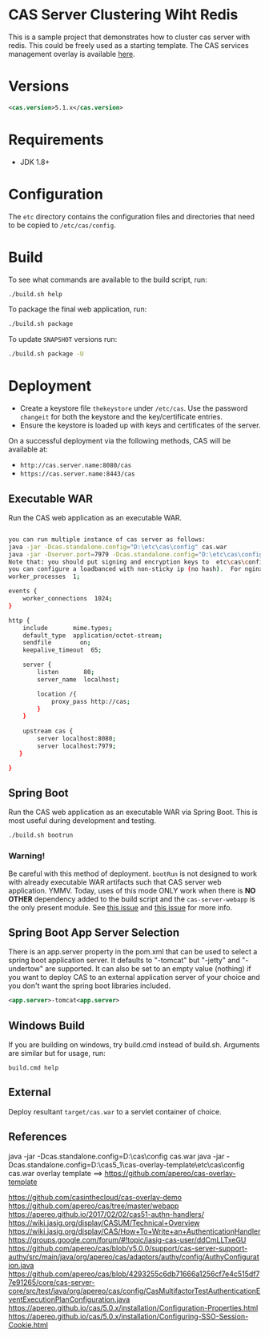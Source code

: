 CAS Server Clustering Wiht Redis
================================
This is a sample project that demonstrates how to cluster cas server with redis. This could be freely used as a starting template. The CAS services management overlay is available [here](https://github.com/apereo/cas-services-management-overlay).

# Versions

```xml
<cas.version>5.1.x</cas.version>
```

# Requirements
* JDK 1.8+

# Configuration

The `etc` directory contains the configuration files and directories that need to be copied to `/etc/cas/config`.

# Build

To see what commands are available to the build script, run:

```bash
./build.sh help
```

To package the final web application, run:

```bash
./build.sh package
```

To update `SNAPSHOT` versions run:

```bash
./build.sh package -U
```

# Deployment

- Create a keystore file `thekeystore` under `/etc/cas`. Use the password `changeit` for both the keystore and the key/certificate entries.
- Ensure the keystore is loaded up with keys and certificates of the server.

On a successful deployment via the following methods, CAS will be available at:

* `http://cas.server.name:8080/cas`
* `https://cas.server.name:8443/cas`

## Executable WAR

Run the CAS web application as an executable WAR.

```bash

you can run multiple instance of cas server as follows:
java -jar -Dcas.standalone.config="D:\etc\cas\config" cas.war
java -jar -Dserver.port=7979 -Dcas.standalone.config="D:\etc\cas\config" cas.war
Note that: you should put signing and encryption keys to  etc\cas\config\cas.properties file
you can configure a loadbanced with non-sticky ip (no hash).  For nginx you can use the following configuration file.
worker_processes  1;

events {
    worker_connections  1024;
}

http {
    include       mime.types;
    default_type  application/octet-stream;
    sendfile        on;
    keepalive_timeout  65;

    server {
        listen       80;
        server_name  localhost;

        location /{
			proxy_pass http://cas;
        }
    }
	
	upstream cas {
        server localhost:8080;
        server localhost:7979;
   }

}

```

## Spring Boot

Run the CAS web application as an executable WAR via Spring Boot. This is most useful during development and testing.

```bash
./build.sh bootrun
```

### Warning!

Be careful with this method of deployment. `bootRun` is not designed to work with already executable WAR artifacts such that CAS server web application. YMMV. Today, uses of this mode ONLY work when there is **NO OTHER** dependency added to the build script and the `cas-server-webapp` is the only present module. See [this issue](https://github.com/apereo/cas/issues/2334) and [this issue](https://github.com/spring-projects/spring-boot/issues/8320) for more info.


## Spring Boot App Server Selection
There is an app.server property in the pom.xml that can be used to select a spring boot application server.
It defaults to "-tomcat" but "-jetty" and "-undertow" are supported. 
It can also be set to an empty value (nothing) if you want to deploy CAS to an external application server of your choice and you don't want the spring boot libraries included. 

```xml
<app.server>-tomcat<app.server>
```

## Windows Build
If you are building on windows, try build.cmd instead of build.sh. Arguments are similar but for usage, run:  

```
build.cmd help
```

## External

Deploy resultant `target/cas.war`  to a servlet container of choice.

## References

java -jar -Dcas.standalone.config=D:\cas\config cas.war
java -jar -Dcas.standalone.config=D:\cas5_1\cas-overlay-template\etc\cas\config cas.war
overlay template ==> https://github.com/apereo/cas-overlay-template

https://github.com/casinthecloud/cas-overlay-demo
https://github.com/apereo/cas/tree/master/webapp
https://apereo.github.io/2017/02/02/cas51-authn-handlers/
https://wiki.jasig.org/display/CASUM/Technical+Overview
https://wiki.jasig.org/display/CAS/How+To+Write+an+AuthenticationHandler
https://groups.google.com/forum/#!topic/jasig-cas-user/ddCmLLTxeGU
https://github.com/apereo/cas/blob/v5.0.0/support/cas-server-support-authy/src/main/java/org/apereo/cas/adaptors/authy/config/AuthyConfiguration.java
https://github.com/apereo/cas/blob/4293255c6db71666a1256cf7e4c515df77e91265/core/cas-server-core/src/test/java/org/apereo/cas/config/CasMultifactorTestAuthenticationEventExecutionPlanConfiguration.java
https://apereo.github.io/cas/5.0.x/installation/Configuration-Properties.html
https://apereo.github.io/cas/5.0.x/installation/Configuring-SSO-Session-Cookie.html